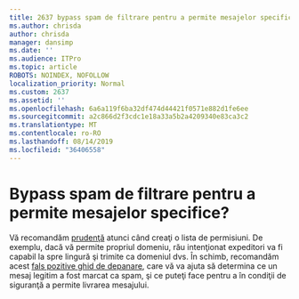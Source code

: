```yaml
---
title: 2637 bypass spam de filtrare pentru a permite mesajelor specifice?
ms.author: chrisda
author: chrisda
manager: dansimp
ms.date: ''
ms.audience: ITPro
ms.topic: article
ROBOTS: NOINDEX, NOFOLLOW
localization_priority: Normal
ms.custom: 2637
ms.assetid: ''
ms.openlocfilehash: 6a6a119f6ba32df474d44421f0571e882d1fe6ee
ms.sourcegitcommit: a2c866d2f3cdc1e18a33a5b2a4209340e83ca3c2
ms.translationtype: MT
ms.contentlocale: ro-RO
ms.lasthandoff: 08/14/2019
ms.locfileid: "36406558"
---
```

# <a name="bypass-spam-filtering-to-allow-specific-messages"></a>Bypass spam de filtrare pentru a permite mesajelor specifice?

Vă recomandăm [prudenţă](https://docs.microsoft.com/exchange/troubleshoot/antispam/cautions-against-bypassing-spam-filters) atunci când creaţi o lista de permisiuni. De exemplu, dacă vă permite propriul domeniu, rău intenţionat expeditori va fi capabil la spre lingură şi trimite ca domeniul dvs.  În schimb, recomandăm acest [fals pozitive ghid de depanare](https://docs.microsoft.com/office365/securitycompliance/prevent-email-from-being-marked-as-spam), care vă va ajuta să determina ce un mesaj legitim a fost marcat ca spam, şi ce puteţi face pentru a în condiţii de siguranţă a permite livrarea mesajului.
